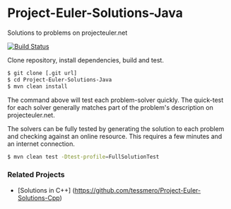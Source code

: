 # Project-Euler-Solutions-Java
Solutions to problems on projecteuler.net

[![Build Status](https://travis-ci.org/tessmero/Project-Euler-Solutions-Java.svg?branch=master)](https://travis-ci.org/tessmero/Project-Euler-Solutions-Java)


Clone repository, install dependencies, build and test. 

```bash
$ git clone [.git url]
$ cd Project-Euler-Solutions-Java
$ mvn clean install
```

The command above will test each problem-solver quickly. The quick-test for each solver generally matches part of the problem's description on projecteuler.net.

The solvers can be fully tested by generating the solution to each problem and checking against an online resource. This requires a few minutes and an internet connection.

```bash
$ mvn clean test -Dtest-profile=FullSolutionTest
```

### Related Projects
* [Solutions in C++] (https://github.com/tessmero/Project-Euler-Solutions-Cpp)
